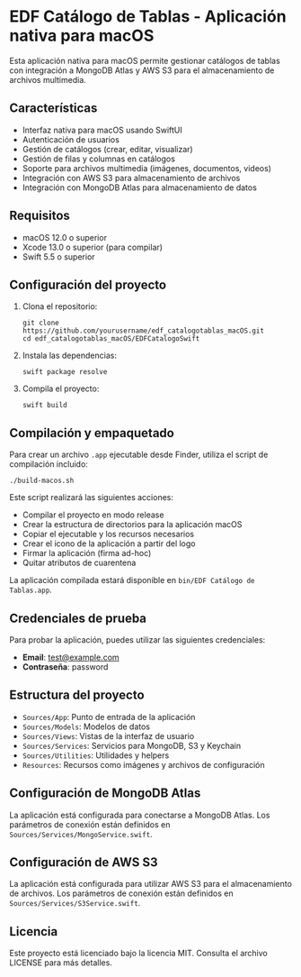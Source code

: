 # EDF Catálogo de Tablas - Aplicación nativa para macOS

Esta aplicación nativa para macOS permite gestionar catálogos de tablas con integración a MongoDB Atlas y AWS S3 para el almacenamiento de archivos multimedia.

## Características

- Interfaz nativa para macOS usando SwiftUI
- Autenticación de usuarios
- Gestión de catálogos (crear, editar, visualizar)
- Gestión de filas y columnas en catálogos
- Soporte para archivos multimedia (imágenes, documentos, videos)
- Integración con AWS S3 para almacenamiento de archivos
- Integración con MongoDB Atlas para almacenamiento de datos

## Requisitos

- macOS 12.0 o superior
- Xcode 13.0 o superior (para compilar)
- Swift 5.5 o superior

## Configuración del proyecto

1. Clona el repositorio:
   ```
   git clone https://github.com/yourusername/edf_catalogotablas_macOS.git
   cd edf_catalogotablas_macOS/EDFCatalogoSwift
   ```

2. Instala las dependencias:
   ```
   swift package resolve
   ```

3. Compila el proyecto:
   ```
   swift build
   ```

## Compilación y empaquetado

Para crear un archivo `.app` ejecutable desde Finder, utiliza el script de compilación incluido:

```
./build-macos.sh
```

Este script realizará las siguientes acciones:
- Compilar el proyecto en modo release
- Crear la estructura de directorios para la aplicación macOS
- Copiar el ejecutable y los recursos necesarios
- Crear el icono de la aplicación a partir del logo
- Firmar la aplicación (firma ad-hoc)
- Quitar atributos de cuarentena

La aplicación compilada estará disponible en `bin/EDF Catálogo de Tablas.app`.

## Credenciales de prueba

Para probar la aplicación, puedes utilizar las siguientes credenciales:

- **Email**: test@example.com
- **Contraseña**: password

## Estructura del proyecto

- `Sources/App`: Punto de entrada de la aplicación
- `Sources/Models`: Modelos de datos
- `Sources/Views`: Vistas de la interfaz de usuario
- `Sources/Services`: Servicios para MongoDB, S3 y Keychain
- `Sources/Utilities`: Utilidades y helpers
- `Resources`: Recursos como imágenes y archivos de configuración

## Configuración de MongoDB Atlas

La aplicación está configurada para conectarse a MongoDB Atlas. Los parámetros de conexión están definidos en `Sources/Services/MongoService.swift`.

## Configuración de AWS S3

La aplicación está configurada para utilizar AWS S3 para el almacenamiento de archivos. Los parámetros de conexión están definidos en `Sources/Services/S3Service.swift`.

## Licencia

Este proyecto está licenciado bajo la licencia MIT. Consulta el archivo LICENSE para más detalles.
